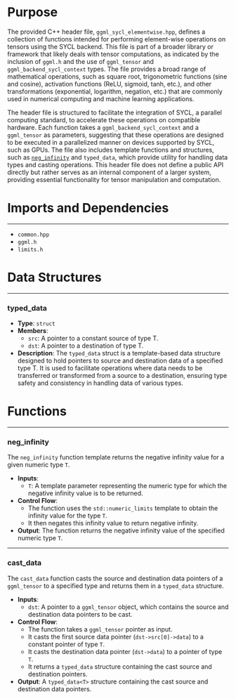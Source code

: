 # Purpose
The provided C++ header file, `ggml_sycl_elementwise.hpp`, defines a collection of functions intended for performing element-wise operations on tensors using the SYCL backend. This file is part of a broader library or framework that likely deals with tensor computations, as indicated by the inclusion of `ggml.h` and the use of `ggml_tensor` and `ggml_backend_sycl_context` types. The file provides a broad range of mathematical operations, such as square root, trigonometric functions (sine and cosine), activation functions (ReLU, sigmoid, tanh, etc.), and other transformations (exponential, logarithm, negation, etc.) that are commonly used in numerical computing and machine learning applications.

The header file is structured to facilitate the integration of SYCL, a parallel computing standard, to accelerate these operations on compatible hardware. Each function takes a `ggml_backend_sycl_context` and a `ggml_tensor` as parameters, suggesting that these operations are designed to be executed in a parallelized manner on devices supported by SYCL, such as GPUs. The file also includes template functions and structures, such as [`neg_infinity`](#neg_infinity) and `typed_data`, which provide utility for handling data types and casting operations. This header file does not define a public API directly but rather serves as an internal component of a larger system, providing essential functionality for tensor manipulation and computation.
# Imports and Dependencies

---
- `common.hpp`
- `ggml.h`
- `limits.h`


# Data Structures

---
### typed\_data<!-- {{#data_structure:typed_data}} -->
- **Type**: `struct`
- **Members**:
    - `src`: A pointer to a constant source of type T.
    - `dst`: A pointer to a destination of type T.
- **Description**: The `typed_data` struct is a template-based data structure designed to hold pointers to source and destination data of a specified type T. It is used to facilitate operations where data needs to be transferred or transformed from a source to a destination, ensuring type safety and consistency in handling data of various types.


# Functions

---
### neg\_infinity<!-- {{#callable:neg_infinity}} -->
The `neg_infinity` function template returns the negative infinity value for a given numeric type `T`.
- **Inputs**:
    - `T`: A template parameter representing the numeric type for which the negative infinity value is to be returned.
- **Control Flow**:
    - The function uses the `std::numeric_limits` template to obtain the infinity value for the type `T`.
    - It then negates this infinity value to return negative infinity.
- **Output**: The function returns the negative infinity value of the specified numeric type `T`.


---
### cast\_data<!-- {{#callable:cast_data}} -->
The `cast_data` function casts the source and destination data pointers of a `ggml_tensor` to a specified type and returns them in a `typed_data` structure.
- **Inputs**:
    - `dst`: A pointer to a `ggml_tensor` object, which contains the source and destination data pointers to be cast.
- **Control Flow**:
    - The function takes a `ggml_tensor` pointer as input.
    - It casts the first source data pointer (`dst->src[0]->data`) to a constant pointer of type `T`.
    - It casts the destination data pointer (`dst->data`) to a pointer of type `T`.
    - It returns a `typed_data` structure containing the cast source and destination pointers.
- **Output**: A `typed_data<T>` structure containing the cast source and destination data pointers.


